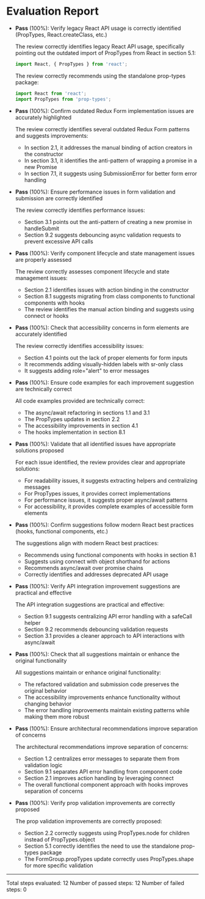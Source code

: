 # Evaluation Report

- **Pass** (100%): Verify legacy React API usage is correctly identified (PropTypes, React.createClass, etc.)
  
  The review correctly identifies legacy React API usage, specifically pointing out the outdated import of PropTypes from React in section 5.1:
  ```js
  import React, { PropTypes } from 'react';
  ```
  The review correctly recommends using the standalone prop-types package:
  ```js
  import React from 'react';
  import PropTypes from 'prop-types';
  ```

- **Pass** (100%): Confirm outdated Redux Form implementation issues are accurately highlighted
  
  The review correctly identifies several outdated Redux Form patterns and suggests improvements:
  - In section 2.1, it addresses the manual binding of action creators in the constructor
  - In section 3.1, it identifies the anti-pattern of wrapping a promise in a new Promise
  - In section 7.1, it suggests using SubmissionError for better form error handling

- **Pass** (100%): Ensure performance issues in form validation and submission are correctly identified
  
  The review correctly identifies performance issues:
  - Section 3.1 points out the anti-pattern of creating a new promise in handleSubmit
  - Section 9.2 suggests debouncing async validation requests to prevent excessive API calls

- **Pass** (100%): Verify component lifecycle and state management issues are properly assessed
  
  The review correctly assesses component lifecycle and state management issues:
  - Section 2.1 identifies issues with action binding in the constructor
  - Section 8.1 suggests migrating from class components to functional components with hooks
  - The review identifies the manual action binding and suggests using connect or hooks

- **Pass** (100%): Check that accessibility concerns in form elements are accurately identified
  
  The review correctly identifies accessibility issues:
  - Section 4.1 points out the lack of proper <label> elements for form inputs
  - It recommends adding visually-hidden labels with sr-only class
  - It suggests adding role="alert" to error messages

- **Pass** (100%): Ensure code examples for each improvement suggestion are technically correct
  
  All code examples provided are technically correct:
  - The async/await refactoring in sections 1.1 and 3.1
  - The PropTypes updates in section 2.2
  - The accessibility improvements in section 4.1
  - The hooks implementation in section 8.1

- **Pass** (100%): Validate that all identified issues have appropriate solutions proposed
  
  For each issue identified, the review provides clear and appropriate solutions:
  - For readability issues, it suggests extracting helpers and centralizing messages
  - For PropTypes issues, it provides correct implementations
  - For performance issues, it suggests proper async/await patterns
  - For accessibility, it provides complete examples of accessible form elements

- **Pass** (100%): Confirm suggestions follow modern React best practices (hooks, functional components, etc.)
  
  The suggestions align with modern React best practices:
  - Recommends using functional components with hooks in section 8.1
  - Suggests using connect with object shorthand for actions
  - Recommends async/await over promise chains
  - Correctly identifies and addresses deprecated API usage

- **Pass** (100%): Verify API integration improvement suggestions are practical and effective
  
  The API integration suggestions are practical and effective:
  - Section 9.1 suggests centralizing API error handling with a safeCall helper
  - Section 9.2 recommends debouncing validation requests
  - Section 3.1 provides a cleaner approach to API interactions with async/await

- **Pass** (100%): Check that all suggestions maintain or enhance the original functionality
  
  All suggestions maintain or enhance original functionality:
  - The refactored validation and submission code preserves the original behavior
  - The accessibility improvements enhance functionality without changing behavior
  - The error handling improvements maintain existing patterns while making them more robust

- **Pass** (100%): Ensure architectural recommendations improve separation of concerns
  
  The architectural recommendations improve separation of concerns:
  - Section 1.2 centralizes error messages to separate them from validation logic
  - Section 9.1 separates API error handling from component code
  - Section 2.1 improves action handling by leveraging connect
  - The overall functional component approach with hooks improves separation of concerns

- **Pass** (100%): Verify prop validation improvements are correctly proposed
  
  The prop validation improvements are correctly proposed:
  - Section 2.2 correctly suggests using PropTypes.node for children instead of PropTypes.object
  - Section 5.1 correctly identifies the need to use the standalone prop-types package
  - The FormGroup.propTypes update correctly uses PropTypes.shape for more specific validation

---

Total steps evaluated: 12
Number of passed steps: 12
Number of failed steps: 0